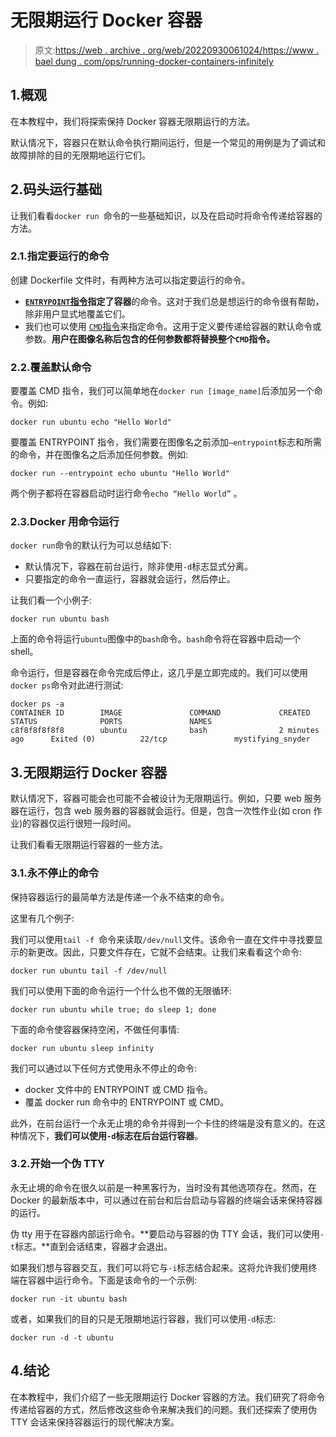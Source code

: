 # 无限期运行 Docker 容器

> 原文:[https://web . archive . org/web/20220930061024/https://www . bael dung . com/ops/running-docker-containers-infinitely](https://web.archive.org/web/20220930061024/https://www.baeldung.com/ops/running-docker-containers-indefinitely)

## 1.概观

在本教程中，我们将探索保持 Docker 容器无限期运行的方法。

默认情况下，容器只在默认命令执行期间运行，但是一个常见的用例是为了调试和故障排除的目的无限期地运行它们。

## 2.码头运行基础

让我们看看`docker run `命令的一些基础知识，以及在启动时将命令传递给容器的方法。

### 2.1.指定要运行的命令

创建 Dockerfile 文件时，有两种方法可以指定要运行的命令。

*   **[`ENTRYPOINT`指令](/web/20220629135738/https://www.baeldung.com/ops/dockerfile-run-cmd-entrypoint#the-entrypoint-command)指定了容器**的命令。这对于我们总是想运行的命令很有帮助，除非用户显式地覆盖它们。
*   我们也可以使用 [`CMD`指令](/web/20220629135738/https://www.baeldung.com/ops/dockerfile-run-cmd-entrypoint#the-cmd-command)来指定命令。这用于定义要传递给容器的默认命令或参数。**用户在图像名称后包含的任何参数都将替换整个`CMD`指令。**

### 2.2.覆盖默认命令

要覆盖 CMD 指令，我们可以简单地在`docker run [image_name]`后添加另一个命令。例如:

```
docker run ubuntu echo "Hello World"
```

要覆盖 ENTRYPOINT 指令，我们需要在图像名之前添加`–entrypoint`标志和所需的命令，并在图像名之后添加任何参数。例如:

```
docker run --entrypoint echo ubuntu "Hello World"
```

两个例子都将在容器启动时运行命令`echo “Hello World”` 。

### 2.3.Docker 用命令运行

`docker run`命令的默认行为可以总结如下:

*   默认情况下，容器在前台运行，除非使用`-d`标志显式分离。
*   只要指定的命令一直运行，容器就会运行，然后停止。

让我们看一个小例子:

```
docker run ubuntu bash 
```

上面的命令将运行`ubuntu`图像中的`bash`命令。`bash`命令将在容器中启动一个 shell。

命令运行，但是容器在命令完成后停止，这几乎是立即完成的。我们可以使用`docker ps`命令对此进行测试:

```
docker ps -a
CONTAINER ID        IMAGE               COMMAND             CREATED             STATUS              PORTS               NAMES
c8f8f8f8f8f8        ubuntu              bash                2 minutes ago      Exited (0)          22/tcp               mystifying_snyder 
```

## 3.无限期运行 Docker 容器

默认情况下，容器可能会也可能不会被设计为无限期运行。例如，只要 web 服务器在运行，包含 web 服务器的容器就会运行。但是，包含一次性作业(如 cron 作业)的容器仅运行很短一段时间。

让我们看看无限期运行容器的一些方法。

### 3.1.永不停止的命令

保持容器运行的最简单方法是传递一个永不结束的命令。

这里有几个例子:

我们可以使用`tail -f `命令来读取`/dev/null`文件。该命令一直在文件中寻找要显示的新更改。因此，只要文件存在，它就不会结束。让我们来看看这个命令:

```
docker run ubuntu tail -f /dev/null 
```

我们可以使用下面的命令运行一个什么也不做的无限循环:

```
docker run ubuntu while true; do sleep 1; done
```

下面的命令使容器保持空闲，不做任何事情:

```
docker run ubuntu sleep infinity 
```

我们可以通过以下任何方式使用永不停止的命令:

*   docker 文件中的 ENTRYPOINT 或 CMD 指令。
*   覆盖 docker run 命令中的 ENTRYPOINT 或 CMD。

此外，在前台运行一个永无止境的命令并得到一个卡住的终端是没有意义的。在这种情况下，**我们可以使用`-d`标志在后台运行容器**。

### 3.2.开始一个伪 TTY

永无止境的命令在很久以前是一种黑客行为，当时没有其他选项存在。然而，在 Docker 的最新版本中，可以通过在前台和后台启动与容器的终端会话来保持容器的运行。

伪 tty 用于在容器内部运行命令。**要启动与容器的伪 TTY 会话，我们可以使用`-t`标志。**直到会话结束，容器才会退出。

如果我们想与容器交互，我们可以将它与`-i`标志结合起来。这将允许我们使用终端在容器中运行命令。下面是该命令的一个示例:

```
docker run -it ubuntu bash 
```

或者，如果我们的目的只是无限期地运行容器，我们可以使用`-d`标志:

```
docker run -d -t ubuntu 
```

## 4.结论

在本教程中，我们介绍了一些无限期运行 Docker 容器的方法。我们研究了将命令传递给容器的方式，然后修改这些命令来解决我们的问题。我们还探索了使用伪 TTY 会话来保持容器运行的现代解决方案。
